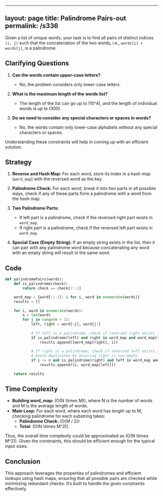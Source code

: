
---
layout: page
title:  Palindrome Pairs-out
permalink: /s336
---

Given a list of unique words, your task is to find all pairs of distinct indices `(i, j)` such that the concatenation of the two words, i.e., `words[i] + words[j]`, is a palindrome.

## Clarifying Questions

1. **Can the words contain upper-case letters?**
   - No, the problem considers only lower-case letters.
   
2. **What is the maximum length of the words list?**
   - The length of the list can go up to \(10^4\), and the length of individual words is up to \(300\).

3. **Do we need to consider any special characters or spaces in words?**
   - No, the words contain only lower-case alphabets without any special characters or spaces.

Understanding these constraints will help in coming up with an efficient solution.

## Strategy

1. **Reverse and Hash Map:** For each word, store its index in a hash map (`word_map`) with the reversed word as the key.
  
2. **Palindrome Check:** For each word, break it into two parts in all possible ways, check if any of these parts form a palindrome with a word from the hash map.
  
3. **Two Palindrome Parts:** 
   - If left part is a palindrome, check if the reversed right part exists in `word_map`.
   - If right part is a palindrome, check if the reversed left part exists in `word_map`.

4. **Special Case (Empty String):** If an empty string exists in the list, then it can pair with any palindrome word because concatenating any word with an empty string will result in the same word.

## Code

```python
def palindromePairs(words):
    def is_palindrome(check):
        return check == check[::-1]

    word_map = {word[::-1]: i for i, word in enumerate(words)}
    results = []
    
    for i, word in enumerate(words):
        n = len(word)
        for j in range(n + 1):
            left, right = word[:j], word[j:]
            
            # If left is a palindrome, check if reversed right exists in word_map
            if is_palindrome(left) and right in word_map and word_map[right] != i:
                results.append([word_map[right], i])
                
            # If right is a palindrome, check if reversed left exists in word_map
            # Avoid duplicates by ensuring right is non-empty
            if j != n and is_palindrome(right) and left in word_map and word_map[left] != i:
                results.append([i, word_map[left]])
                
    return results
```

## Time Complexity

- **Building word_map:** \(O(N \times M)\), where N is the number of words and M is the average length of words.
- **Main Loop:** For each word, where each word has length up to M, checking palindrome for each substring takes:
  - **Palindrome Check:** \(O(M / 2)\)
  - **Total:** \(O(N \times M^2)\).

Thus, the overall time complexity could be approximated as \(O(N \times M^2)\). Given the constraints, this should be efficient enough for the typical input sizes.

## Conclusion

This approach leverages the properties of palindromes and efficient lookups using hash maps, ensuring that all possible pairs are checked while minimizing redundant checks. It’s built to handle the given constraints effectively.